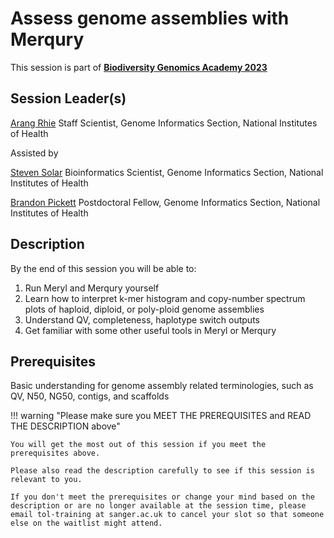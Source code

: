 # Assess genome assemblies with Merqury

This session is part of [**Biodiversity Genomics Academy 2023**](https://BGA23.org)

## Session Leader(s)

[Arang Rhie](https://genomeinformatics.github.io/people/rhie/)
Staff Scientist, Genome Informatics Section, National Institutes of Health


Assisted by

[Steven Solar](https://genomeinformatics.github.io/people/solar/)
Bioinformatics Scientist, Genome Informatics Section, National Institutes of Health

[Brandon Pickett](https://genomeinformatics.github.io/people/pickett/)
Postdoctoral Fellow, Genome Informatics Section, National Institutes of Health

## Description

By the end of this session you will be able to:
1. Run Meryl and Merqury yourself
2. Learn how to interpret k-mer histogram and copy-number spectrum plots of haploid, diploid, or poly-ploid genome assemblies
3. Understand QV, completeness, haplotype switch outputs
4. Get familiar with some other useful tools in Meryl or Merqury

## Prerequisites

Basic understanding for genome assembly related terminologies, such as QV, N50, NG50, contigs, and scaffolds

!!! warning "Please make sure you MEET THE PREREQUISITES and READ THE DESCRIPTION above"

    You will get the most out of this session if you meet the prerequisites above.

    Please also read the description carefully to see if this session is relevant to you.
    
    If you don't meet the prerequisites or change your mind based on the description or are no longer available at the session time, please email tol-training at sanger.ac.uk to cancel your slot so that someone else on the waitlist might attend.
